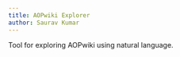 ```yaml
---
title: AOPwiki Explorer
author: Saurav Kumar
---
```


Tool for exploring AOPwiki using natural language.
